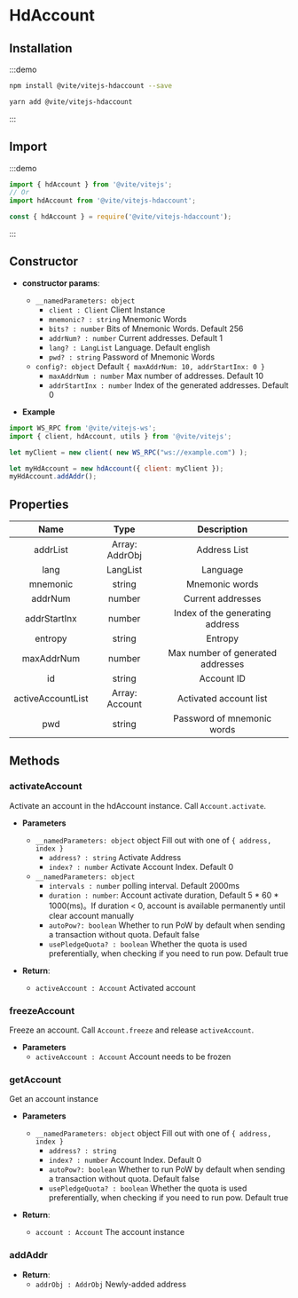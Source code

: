 # HdAccount

## Installation

:::demo
```bash tab:npm
npm install @vite/vitejs-hdaccount --save
```

```bash tab:yarn
yarn add @vite/vitejs-hdaccount
```
:::

## Import

:::demo
```javascript tab:ES6
import { hdAccount } from '@vite/vitejs';
// Or
import hdAccount from '@vite/vitejs-hdaccount';
```

```javascript tab:require
const { hdAccount } = require('@vite/vitejs-hdaccount');
```
:::

## Constructor

- **constructor params**: 
    * `__namedParameters: object`
        - `client : Client` Client Instance
        - `mnemonic? : string` Mnemonic Words
        - `bits? : number` Bits of Mnemonic Words. Default 256
        - `addrNum? : number` Current addresses. Default 1
        - `lang? : LangList` Language. Default english
        - `pwd? : string` Password of Mnemonic Words
    * `config?: object` Default `{ maxAddrNum: 10, addrStartInx: 0 }`
        - `maxAddrNum : number` Max number of addresses. Default 10
        - `addrStartInx : number` Index of the generated addresses. Default 0

- **Example**
```javascript
import WS_RPC from '@vite/vitejs-ws';
import { client, hdAccount, utils } from '@vite/vitejs';

let myClient = new client( new WS_RPC("ws://example.com") );

let myHdAccount = new hdAccount({ client: myClient });
myHdAccount.addAddr();
```

## Properties

|  Name  | Type | Description |
|:------------:|:-----:|:-----:|
| addrList | Array: AddrObj | Address List |
| lang | LangList | Language |
| mnemonic | string | Mnemonic words |
| addrNum | number | Current addresses |
| addrStartInx | number | Index of the generating address |
| entropy | string | Entropy |
| maxAddrNum | number | Max number of generated addresses |
| id | string | Account ID |
| activeAccountList | Array: Account | Activated account list |
| pwd | string | Password of mnemonic words |

## Methods

### activateAccount
Activate an account in the hdAccount instance. Call `Account.activate`.

- **Parameters**
    * `__namedParameters: object` object Fill out with one of `{ address, index }`
        - `address? : string` Activate Address
        - `index? : number` Activate Account Index. Default 0
    * `__namedParameters: object`
        - `intervals : number` polling interval. Default 2000ms
        - `duration : number`: Account activate duration, Default 5 * 60 * 1000(ms)。If duration < 0, account is available permanently until clear account manually
        - `autoPow?: boolean` Whether to run PoW by default when sending a transaction without quota. Default false
        - `usePledgeQuota? : boolean` Whether the quota is used preferentially, when checking if you need to run pow. Default true

- **Return**:
    * `activeAccount : Account` Activated account

### freezeAccount
Freeze an account. Call `Account.freeze` and release `activeAccount`.

- **Parameters** 
    * `activeAccount : Account` Account needs to be frozen

### getAccount
Get an account instance

- **Parameters**
    * `__namedParameters: object` object Fill out with one of `{ address, index }`
        - `address? : string`
        - `index? : number` Account Index. Default 0
        - `autoPow?: boolean` Whether to run PoW by default when sending a transaction without quota. Default false
        - `usePledgeQuota? : boolean` Whether the quota is used preferentially, when checking if you need to run pow. Default true

- **Return**:
    * `account : Account` The account instance

### addAddr

- **Return**:
    * `addrObj : AddrObj` Newly-added address
